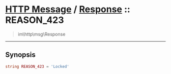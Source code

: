 # [HTTP Message](http.md) / [Response](http-Response.md) :: REASON_423
 > im\http\msg\Response
____

## Synopsis
```php
string REASON_423 = 'Locked'
```
